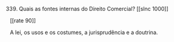339. Quais as fontes internas do Direito Comercial?
[[slnc 1000]]

[[rate 90]]

A lei, os usos e os costumes, a jurisprudência e a doutrina.

